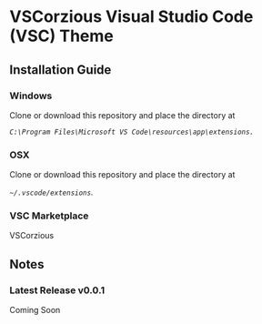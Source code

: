 # VSCorzious Visual Studio Code (VSC) Theme

## Installation Guide
### Windows
Clone or download this repository and place the directory at

*`C:\Program Files\Microsoft VS Code\resources\app\extensions.`*

### OSX
Clone or download this repository and place the directory at

*`~/.vscode/extensions`.*

### VSC Marketplace
VSCorzious

## Notes
### Latest Release v0.0.1
Coming Soon